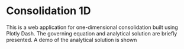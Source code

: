 # Consolidation 1D
This is a web application for one-dimensional consolidation built using Plotly Dash. The governing equation and analytical solution are briefly presented. A demo of the analytical solution is shown
